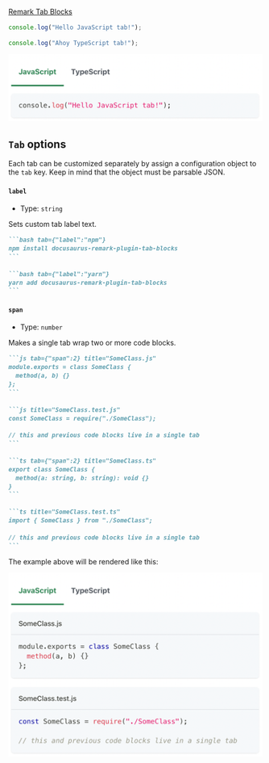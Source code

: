 [Remark Tab Blocks](https://github.com/mrazauskas/docusaurus-remark-plugin-tab-blocks)

```js tab
console.log("Hello JavaScript tab!");
```

```ts tab
console.log("Ahoy TypeScript tab!");
```

![](https://github.com/mrazauskas/docusaurus-remark-plugin-tab-blocks/blob/main/.github/readme/quick-example.gif)

## `Tab` options

Each tab can be customized separately by assign a configuration object to the `tab` key. Keep in mind that the object must be parsable JSON.

#### `label`

- Type: `string`

Sets custom tab label text.

````md
```bash tab={"label":"npm"}
npm install docusaurus-remark-plugin-tab-blocks
```

```bash tab={"label":"yarn"}
yarn add docusaurus-remark-plugin-tab-blocks
```
````

#### `span`

- Type: `number`

Makes a single tab wrap two or more code blocks.

````md
```js tab={"span":2} title="SomeClass.js"
module.exports = class SomeClass {
  method(a, b) {}
};
```

```js title="SomeClass.test.js"
const SomeClass = require("./SomeClass");

// this and previous code blocks live in a single tab
```

```ts tab={"span":2} title="SomeClass.ts"
export class SomeClass {
  method(a: string, b: string): void {}
}
```

```ts title="SomeClass.test.ts"
import { SomeClass } from "./SomeClass";

// this and previous code blocks live in a single tab
```
````

The example above will be rendered like this:

![](https://github.com/mrazauskas/docusaurus-remark-plugin-tab-blocks/blob/main/.github/readme/span-example.gif)